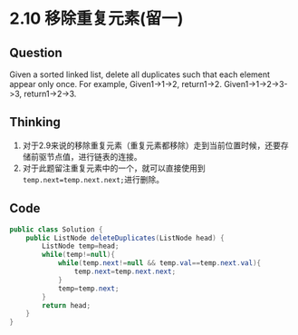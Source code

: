 # 2.10 移除重复元素(留一)
## Question
Given a sorted linked list, delete all duplicates such that each element appear only once.
For example,
Given1->1->2, return1->2.
Given1->1->2->3->3, return1->2->3.

## Thinking
1. 对于2.9来说的移除重复元素（重复元素都移除）走到当前位置时候，还要存储前驱节点值，进行链表的连接。
2. 对于此题留注重复元素中的一个，就可以直接使用到 `temp.next=temp.next.next;`进行删除。

## Code
```java
public class Solution {
    public ListNode deleteDuplicates(ListNode head) {
        ListNode temp=head;
        while(temp!=null){
            while(temp.next!=null && temp.val==temp.next.val){
                temp.next=temp.next.next;
            }
            temp=temp.next;
        }
        return head;
    }
}
```
